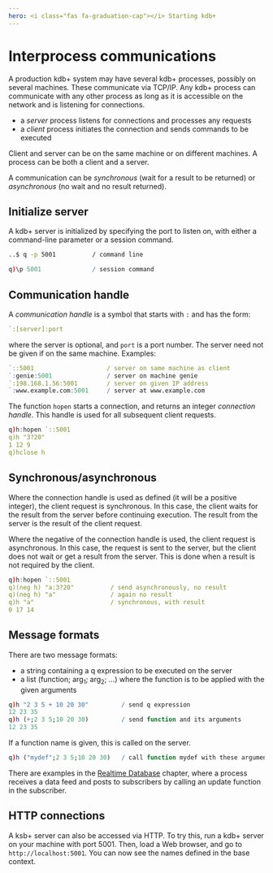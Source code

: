 ```yaml
---
hero: <i class="fas fa-graduation-cap"></i> Starting kdb+
---
```

# Interprocess communications



A production kdb+ system may have several kdb+ processes, possibly on several machines. These communicate via TCP/IP. Any kdb+ process can communicate with any other process as long as it is accessible on the network and is listening for connections.

-   a _server_ process listens for connections and processes any requests
-   a _client_ process initiates the connection and sends commands to be executed

Client and server can be on the same machine or on different machines. A process can be both a client and a server.

A communication can be _synchronous_ (wait for a result to be returned) or _asynchronous_ (no wait and no result returned).


## Initialize server

A kdb+ server is initialized by specifying the port to listen on, with either a command-line parameter or a session command.

```bash
..$ q -p 5001          / command line
```
```q
q)\p 5001              / session command
```


## Communication handle

A _communication handle_ is a symbol that starts with `:` and has the form:

```q
`:[server]:port
```

where the server is optional, and `port` is a port number. The server need not be given if on the same machine. Examples:

```q
`::5001                    / server on same machine as client
`:genie:5001               / server on machine genie
`:198.168.1.56:5001        / server on given IP address
`:www.example.com:5001     / server at www.example.com
```

The function `hopen` starts a connection, and returns an integer _connection handle_. This handle is used for all subsequent client requests. 

```q
q)h:hopen `::5001
q)h "3?20"
1 12 9
q)hclose h
```


## Synchronous/asynchronous

Where the connection handle is used as defined (it will be a positive integer), the client request is synchronous. In this case, the client waits for the result from the server before continuing execution. The result from the server is the result of the client request.

Where the negative of the connection handle is used, the client request is asynchronous. In this case, the request is sent to the server, but the client does not wait or get a result from the server. This is done when a result is not required by the client.

```q
q)h:hopen `::5001
q)(neg h) "a:3?20"          / send asynchronously, no result
q)(neg h) "a"               / again no result
q)h "a"                     / synchronous, with result
0 17 14
```


## Message formats

There are two message formats:

-   a string containing a q expression to be executed on the server
-   a list (function; arg<sub>1</sub>; arg<sub>2</sub>; ...) where the function is to be applied with the given arguments

```q
q)h "2 3 5 + 10 20 30"         / send q expression
12 23 35
q)h (+;2 3 5;10 20 30)         / send function and its arguments
12 23 35
```

If a function name is given, this is called on the server.

```q
q)h ("mydef";2 3 5;10 20 30)   / call function mydef with these arguments
```

There are examples in the [Realtime Database](tick.md) chapter, where a process receives a data feed and posts to subscribers by calling an update function in the subscriber.


## HTTP connections

A ksb+ server can also be accessed via HTTP. To try this, run a kdb+ server on your machine with port 5001. Then, load a Web browser, and go to `http://localhost:5001`. You can now see the names defined in the base context.
